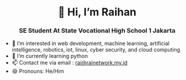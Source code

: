 <h1 align="center">👋 Hi, I’m Raihan</h1>
<h3 align="center">SE Student At State Vocational High School 1 Jakarta</h3>
  
- 👀 I’m interested in web development, machine learning, artificial intelligence, robotics, iot, linux, cyber security, and cloud computing
- 🌱 I’m currently learning python
- 📫 Contact me via email : rai@rainetwork.my.id
- 😄 Pronouns: He/Him

<!---
mraihanaf/mraihanaf is a ✨ special ✨ repository because its `README.md` (this file) appears on your GitHub profile.
You can click the Preview link to take a look at your changes.
--->
